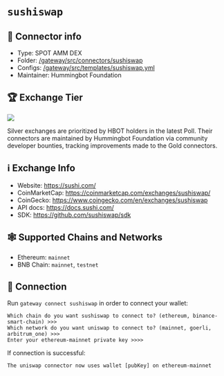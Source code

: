 # `sushiswap`

## 📁 Connector info

* Type: SPOT AMM DEX
* Folder: [/gateway/src/connectors/sushiswap](https://github.com/hummingbot/hummingbot/tree/master/gateway/src/connectors/sushiswap)
* Configs: [/gateway/src/templates/sushiswap.yml](https://github.com/hummingbot/hummingbot/blob/master/gateway/src/templates/sushiswap.yml)
* Maintainer: Hummingbot Foundation

## 🏆 Exchange Tier

![](https://img.shields.io/static/v1?label=Hummingbot&message=SILVER&color=white)

Silver exchanges are prioritized by HBOT holders in the latest Poll. Their connectors are maintained by Hummingbot Foundation via community developer bounties, tracking improvements made to the Gold connectors.

## ℹ️ Exchange Info

* Website: <https://sushi.com/>
* CoinMarketCap: <https://coinmarketcap.com/exchanges/sushiswap/>
* CoinGecko: <https://www.coingecko.com/en/exchanges/sushiswap>
* API docs: <https://docs.sushi.com/>
* SDK: <https://github.com/sushiswap/sdk>

## 🕸️ Supported Chains and Networks

* Ethereum: `mainnet`
* BNB Chain: `mainnet`, `testnet`

## 🔑 Connection

Run `gateway connect sushiswap` in order to connect your wallet:

```
Which chain do you want sushiswap to connect to? (ethereum, binance-smart-chain) >>>
Which network do you want uniswap to connect to? (mainnet, goerli, arbitrum_one) >>>
Enter your ethereum-mainnet private key >>>>
```

If connection is successful:

```
The uniswap connector now uses wallet [pubKey] on ethereum-mainnet
```
